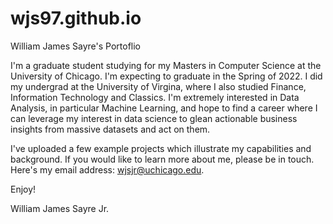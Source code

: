 # wjs97.github.io
William James Sayre's Portoflio

I'm a graduate student studying for my Masters in Computer Science at the University of Chicago. I'm expecting to graduate in the Spring of 2022. I did my 
undergrad at the University of Virgina, where I also studied Finance, Information Technology and Classics. I'm extremely interested in Data Analysis, in particular 
Machine Learning, and hope to find a career where I can leverage my interest in data science to glean actionable business insights from massive datasets and act on them.

I've uploaded a few example projects which illustrate my capabilities and background. If you would like to learn more about me, please be in touch. Here's my email address: wjsjr@uchicago.edu.

Enjoy!

William James Sayre Jr.
